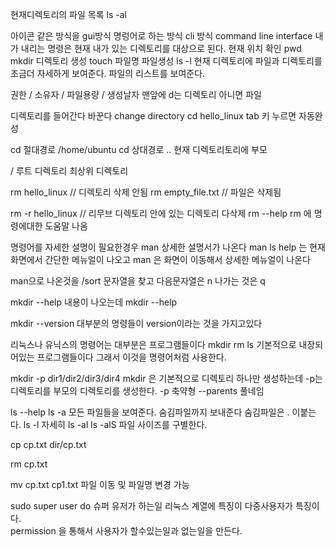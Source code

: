 현재디렉토리의 파일 목록 ls -al

아이콘 같은 방식을 gui방식 명렁어로 하는 방식 cli 방식 command line interface 
내가 내리는 명령은 현재 내가 있는 디렉토리를 대상으로 된다. 
현재 위치 확인 pwd
mkdir 디렉토리 생성 
touch 파일명 파일생성
ls -l 현재 디렉토리에 파일과 디렉토리를 조금더 자세하게 보여준다. 파일의 리스트를 보여준다.

권한 / 소유자 / 파일용량 / 생성날자 맨앞에 d는 디렉토리 아니면 파일

디렉토리를 들어간다 바꾼다 change directory 
cd hello_linux      tab 키 누르면 자동완성

cd 절대경로 /home/ubuntu
cd 상대경로 .. 현재 디렉토리토리에 부모 

/ 루트 디렉토리 최상위 디렉토리

rm hello_linux          // 디렉토리 삭제 안됨
rm empty_file.txt       // 파일은 삭제됨

rm -r hello_linux       // 리무브 디렉토리  안에 있는 디렉토리 다삭제
rm --help               rm 에 명령에대한 도움말 나옴

명령어를 자세한 설명이 필요한경우 
man 상세한 설명서가 나온다 man ls
help 는 현재 화면에서 간단한 메뉴얼이 나오고
man 은 화면이 이동해서 상세한 메뉴얼이 나온다

man으로 나온것을 /sort 문자열을 찾고 다음문자열은 n
나가는 것은 q

mkdir --help    내용이 나오는데 
mkdir --help 

mkdir --version     대부분의 명령들이 version이라는 것을 가지고있다

리눅스나 유닉스의 명령어는 대부분은 프로그램들이다
mkdir rm ls 기본적으로 내장되어있는 프로그램들이다 그래서 이것을 명령어처럼 사용한다.

mkdir -p dir1/dir2/dir3/dir4 mkdir 은 기본적으로 디렉토리 하나만 생성하는데 -p는 디렉토리를 부모의 디렉토리를 생성한다.
-p 축약형 --parents 풀네임

ls --help 
ls -a 모든 파일들을 보여준다.   숨김파일까지 보내준다 숨김파일은 . 이붙는다.
ls -l 자세히
ls -al 
ls -alS     파일 사이즈를 구별한다.

cp cp.txt dir/cp.txt

rm cp.txt

mv cp.txt cp1.txt       파일 이동 및 파일명 변경 가능

sudo super user do 슈퍼 유저가 하는일
리눅스 계열에 특징이 다중사용자가 특징이다.  
permission 을 통해서 사용자가 할수있는일과 없는일을 만든다.